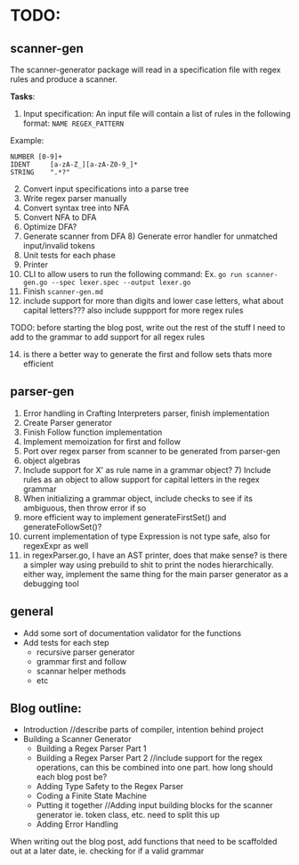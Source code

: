 # TODO: 

## scanner-gen 

The scanner-generator package will read in a specification file with regex rules and produce a scanner. 

**Tasks**:
1) Input specification: 
An input file will contain a list of rules in the following format: `NAME REGEX_PATTERN`

Example: 
```ispec
NUMBER [0-9]+
IDENT     [a-zA-Z_][a-zA-Z0-9_]*
STRING    ".*?"
```

2) Convert input specifications into a parse tree
3) Write regex parser manually
5) Convert syntax tree into NFA 
6) Convert NFA to DFA 
7) Optimize DFA? 
7) Generate scanner from DFA
   8) Generate error handler for unmatched input/invalid tokens
9) Unit tests for each phase 
10) Printer
11) CLI to allow users to run the following command: 
Ex. `go run scanner-gen.go --spec lexer.spec --output lexer.go`
12) Finish `scanner-gen.md`
13) include support for more than digits and lower case letters, what about capital letters??? also include suppport for more regex rules

TODO: before starting the blog post, write out the rest of the stuff I need to add to the grammar to add support for all regex rules

14) is there a better way to generate the first and follow sets thats more efficient 

## parser-gen
1) Error handling in Crafting Interpreters parser, finish implementation  
2) Create Parser generator 
2) Finish Follow function implementation 
3) Implement memoization for first and follow
3) Port over regex parser from scanner to be generated from parser-gen
5) object algebras 
6) Include support for X' as rule name in a grammar object?
   7) Include rules as an object to allow support for capital letters in the regex grammar 
7) When initializing a grammar object, include checks to see if its ambiguous, then throw error if so 
8) more efficient way to implement generateFirstSet() and generateFollowSet()?
9) current implementation of type Expression is not type safe, also for regexExpr as well
10) in regexParser.go, I have an AST printer, does that make sense? is there a simpler way using prebuild to shit to print the nodes hierarchically. either way, implement the same thing for the main parser generator as a debugging tool
 
## general

- Add some sort of documentation validator for the functions
- Add tests for each step 
  - recursive parser generator 
  - grammar first and follow 
  - scannar helper methods 
  - etc

## Blog outline: 
- Introduction //describe parts of compiler, intention behind project 
- Building a Scanner Generator 
  - Building a Regex Parser Part 1 
  - Building a Regex Parser Part 2 //include support for the regex operations, can this be combined into one part. how long should each blog post be? 
  - Adding Type Safety to the Regex Parser
  - Coding a Finite State Machine 
  - Putting it together //Adding input building blocks for the scanner generator ie. token class, etc. need to split this up  
  - Adding Error Handling


When writing out the blog post, add functions that need to be scaffolded out at a later date, ie. checking for if a valid grammar